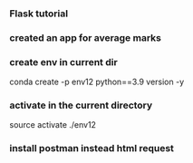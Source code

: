 ### Flask tutorial 
### created an app for average marks

### create env in current dir 
conda create -p env12 python==3.9 version -y 
### activate in the current directory
source activate ./env12

### install postman instead html request

